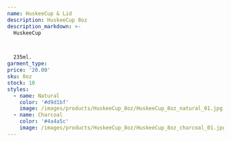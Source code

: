 ```yaml
---
name: HuskeeCup & Lid 
description: HuskeeCup 8oz
description_markdown: >-
  HuskeeCup



  235ml.
garment_type:
price: '20.00'
sku: 8oz
stock: 10
styles:
  - name: Natural
    color: '#d9d1bf'
    image: /images/products/HuskeeCup_8oz/HuskeeCup_8oz_natural_01.jpg
  - name: Charcoal
    color: '#4a4a5c'
    image: /images/products/HuskeeCup_8oz/HuskeeCup_8oz_charcoal_01.jpg
---
```

